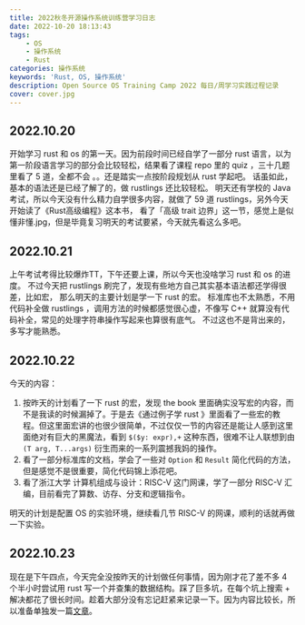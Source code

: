 ```yaml
---
title: 2022秋冬开源操作系统训练营学习日志
date: 2022-10-20 18:13:43
tags:
    - OS
    - 操作系统
    - Rust
categories: 操作系统
keywords: 'Rust, OS, 操作系统'
description: Open Source OS Training Camp 2022 每日/周学习实践过程记录
cover: cover.jpg
---
```

## 2022.10.20

开始学习 rust 和 os 的第一天。因为前段时间已经自学了一部分 rust 语言，以为第一阶段语言学习的部分会比较轻松，结果看了课程 repo 里的 quiz ，三十几题里看了 5 道，全都不会
。。还是踏实一点按阶段规划从 rust 学起吧。
话虽如此，基本的语法还是已经了解了的，做 rustlings 还比较轻松。
明天还有学校的 Java 考试，所以今天没有什么精力自学很多内容，就做了 59 道 rustlings，另外今天开始读了《Rust高级编程》这本书，
看了「高级 trait 边界」这一节，感觉上是似懂非懂.jpg，但是毕竟复习明天的考试要紧，今天就先看这么多吧。

## 2022.10.21

上午考试考得比较爆炸TT，下午还要上课，所以今天也没啥学习 rust 和 os 的进度。
不过今天把 rustlings 刷完了，发现有些地方自己其实基本语法都还学得很差，比如宏，
那么明天的主要计划是学一下 rust 的宏。
标准库也不太熟悉，不用代码补全做 rustlings ，调用方法的时候都感觉很心虚，不像写 C++ 就算没有代码补全，常见的处理字符串操作写起来也算很有底气。
不过这也不是背出来的，多写才能熟悉。

## 2022.10.22

今天的内容：
1. 按昨天的计划看了一下 rust 的宏，发现 the book 里面确实没写宏的内容，而不是我读的时候漏掉了。于是去《通过例子学 rust 》里面看了一些宏的教程。但这里面宏讲的也很少很简单，不过仅仅一节的内容还是能让人感到这里面绝对有巨大的黑魔法，看到 `$($y: expr),+` 这种东西，很难不让人联想到由 `(T arg, T...args)` 衍生而来的一系列震撼我妈的操作。
2. 看了一部分标准库的文档，学会了一些对 `Option` 和 `Result` 简化代码的方法，但是感觉不是很重要，简化代码锦上添花吧。 
3. 看了浙江大学 计算机组成与设计：RISC-V 这门网课，学了一部分 RISC-V 汇编，目前看完了算数、访存、分支和逻辑指令。

明天的计划是配置 OS 的实验环境，继续看几节 RISC-V 的网课，顺利的话就再做一下实验。

## 2022.10.23

现在是下午四点，今天完全没按昨天的计划做任何事情，因为刚才花了差不多 4 个半小时尝试用 rust 写一个并查集的数据结构。踩了巨多坑，在每个坑上搜索 + 解决都花了很长时间。趁着大部分没有忘记赶紧来记录一下。因为内容比较长，所以准备单独发一篇[文章](http://moyuiori.link/2022/10/23/generic-unionfind-rust/)。